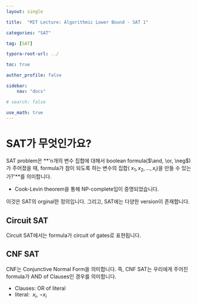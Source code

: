 ```yaml
---
layout: single

title:  "MIT Lecture: Algorithmic Lower Bound - SAT 1"

categories: "SAT"

tag: [SAT]

typora-root-url: ../

toc: true

author_profile: false

sidebar:
    nav: "docs"

# search: false

use_math: true
---
```




# SAT가 무엇인가요?

SAT problem은 **'n개의 변수 집합에 대해서 boolean formula($\and, \or, \neg$)가 주어졌을 때, formula가 참이 되도록 하는 변수의 집합($\ x_1, x_2, ..., x_i$)을 만들 수 있는가?'**를 의미합니다.

- Cook-Levin theorem을 통해 NP-complete임이 증명되었습니다.

  

이것은 SAT의 orginal한 정의입니다. 그리고, SAT에는 다양한 version이 존재합니다.



## Circuit SAT

Circuit SAT에서는 formula가 circuit of gates로 표현됩니다.

 

## CNF SAT

CNF는 Conjunctive Normal Form을 의미합니다. 즉, CNF SAT는 우리에게 주어진 formula가 AND of Clauses인 경우를 의미합니다.

- Clauses: OR of literal
- literal: $\ x_i$, $\neg x_i$​
